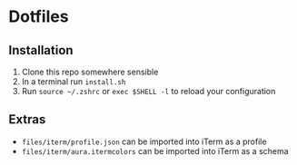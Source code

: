 # Dotfiles

## Installation

1. Clone this repo somewhere sensible
2. In a terminal run `install.sh`
3. Run `source ~/.zshrc` or `exec $SHELL -l` to reload your configuration

## Extras

* `files/iterm/profile.json` can be imported into iTerm as a profile
* `files/iterm/aura.itermcolors` can be imported into iTerm as a schema